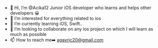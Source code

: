 - 👋 Hi, I’m @Acika12 Junior iOS developer who learns and helps other developers 😀
- 👀 I’m interested for everything related to ios
- 🌱 I’m currently learning iOS, Swift..
- 💞️ I’m looking to collaborate on any ios project on which I will learn as much as possible
- 📫 How to reach me➡️ agavric20@gmail.com

<!---
Acika12/Acika12 is a ✨ special ✨ repository because its `README.md` (this file) appears on your GitHub profile.
You can click the Preview link to take a look at your changes.
--->
